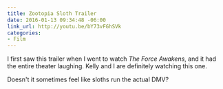 ```yaml
---
title: Zootopia Sloth Trailer
date: 2016-01-13 09:34:48 -06:00
link_url: http://youtu.be/bY73vFGhSVk
categories:
- Film
---
```


I first saw this trailer when I went to watch *The Force Awakens*, and it had the entire theater laughing. Kelly and I are definitely watching this one.

Doesn't it sometimes feel like sloths run the actual DMV?

